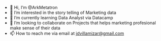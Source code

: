 - 👋 Hi, I’m @ArkMetatron
- 👀 I’m interested in the story telling of Marketing data
- 🌱 I’m currently learning Data Analyst via Datacamp
- 💞️ I’m looking to collaborate on Projects that helps marketing profesional make sense of their data
- 📫 How to reach me via email at jdvillamizar@gmail.com

<!---
ArkMetatron/ArkMetatron is a ✨ special ✨ repository because its `README.md` (this file) appears on your GitHub profile.
You can click the Preview link to take a look at your changes.
--->
